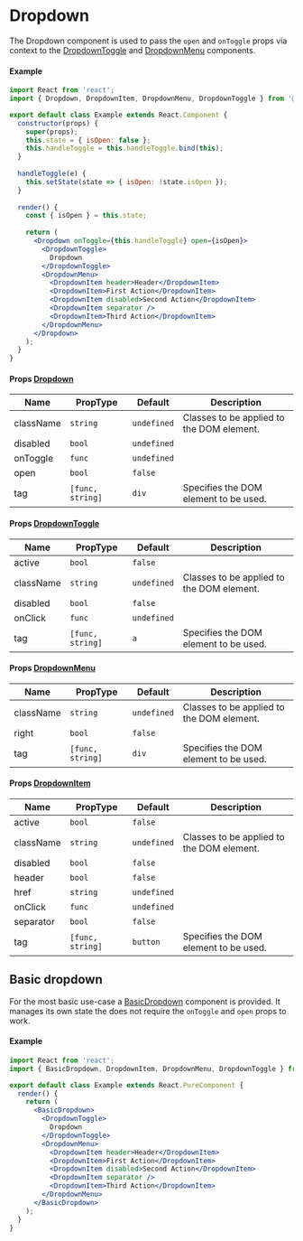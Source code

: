 # Dropdown

The Dropdown component is used to pass the `open` and `onToggle` props via context to the [DropdownToggle](../DropdownToggle) and [DropdownMenu](../DropdownMenu) components.

#### Example
``` jsx
import React from 'react';
import { Dropdown, DropdownItem, DropdownMenu, DropdownToggle } from '@afconsult/apollo';

export default class Example extends React.Component {
  constructor(props) {
    super(props);
    this.state = { isOpen: false };
    this.handleToggle = this.handleToggle.bind(this);
  }
  
  handleToggle(e) {
    this.setState(state => { isOpen: !state.isOpen });
  }
  
  render() {
    const { isOpen } = this.state;
    
    return (
      <Dropdown onToggle={this.handleToggle} open={isOpen}>
        <DropdownToggle>
          Dropdown
        </DropdownToggle>
        <DropdownMenu>
          <DropdownItem header>Header</DropdownItem>
          <DropdownItem>First Action</DropdownItem>
          <DropdownItem disabled>Second Action</DropdownItem>
          <DropdownItem separator />
          <DropdownItem>Third Action</DropdownItem>
        </DropdownMenu>
      </Dropdown>
    );
  }
}
```

#### Props [Dropdown](./)
| Name      | PropType | Default      | Description |
|-----------|----------|--------------|-------------|
| className | `string` | `undefined`  | Classes to be applied to the DOM element. |
| disabled  | `bool`   | `undefined`  | |
| onToggle  | `func`   | `undefined`  | |
| open      | `bool`   | `false`      | |
| tag       | `[func, string] `| `div`| Specifies the DOM element to be used. |

#### Props [DropdownToggle](../DropdownToggle)
| Name      | PropType | Default      | Description |
|-----------|----------|--------------|-------------|
| active    | `bool`   | `false`      | |
| className | `string` | `undefined`  | Classes to be applied to the DOM element. |
| disabled  | `bool`   | `false`      | |
| onClick   | `func`   | `undefined`  | |
| tag       | `[func, string] `| `a`| Specifies the DOM element to be used. |

#### Props [DropdownMenu](../DropdownMenu)
| Name      | PropType | Default      | Description |
|-----------|----------|--------------|-------------|
| className | `string` | `undefined`  | Classes to be applied to the DOM element. |
| right     | `bool`   | `false`      | |
| tag       | `[func, string] `| `div`| Specifies the DOM element to be used. |

#### Props [DropdownItem](../DropdownItem)
| Name      | PropType | Default      | Description |
|-----------|----------|--------------|-------------|
| active    | `bool`   | `false`     | |
| className | `string` | `undefined` | Classes to be applied to the DOM element. |
| disabled  | `bool`   | `false`     | |
| header    | `bool`   | `false`     | |
| href      | `string` | `undefined` | |
| onClick   | `func`   | `undefined` | |
| separator | `bool`   | `false`     |
| tag       | `[func, string] `| `button`| Specifies the DOM element to be used. |

## Basic dropdown

For the most basic use-case a [BasicDropdown](../BasicDropdown) component is provided. It manages its own state the does not require the `onToggle` and `open` props to work. 

#### Example
``` jsx
import React from 'react';
import { BasicDropdown, DropdownItem, DropdownMenu, DropdownToggle } from '@afconsult/apollo';

export default class Example extends React.PureComponent {
  render() {
    return (
      <BasicDropdown>
        <DropdownToggle>
          Dropdown
        </DropdownToggle>
        <DropdownMenu>
          <DropdownItem header>Header</DropdownItem>
          <DropdownItem>First Action</DropdownItem>
          <DropdownItem disabled>Second Action</DropdownItem>
          <DropdownItem separator />
          <DropdownItem>Third Action</DropdownItem>
        </DropdownMenu>
      </BasicDropdown>
    );
  }
}
```
